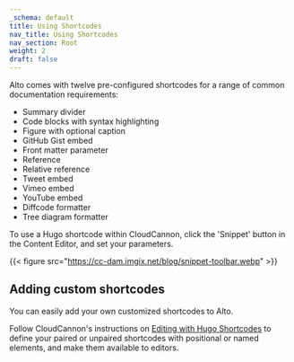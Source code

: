 ```yaml
---
_schema: default
title: Using Shortcodes
nav_title: Using Shortcodes
nav_section: Root
weight: 2
draft: false
---
```

Alto comes with twelve pre-configured shortcodes for a range of common documentation requirements:&nbsp;

* Summary divider
* Code blocks with syntax highlighting
* Figure with optional caption
* GitHub Gist embed
* Front matter parameter
* Reference
* Relative reference
* Tweet embed
* Vimeo embed
* YouTube embed
* Diffcode formatter
* Tree diagram formatter

To use a Hugo shortcode within CloudCannon, click the 'Snippet' button in the Content Editor, and set your parameters.

{{< figure src="https://cc-dam.imgix.net/blog/snippet-toolbar.webp" >}}

## Adding custom shortcodes

You can easily add your own customized shortcodes to Alto.

Follow CloudCannon's instructions on <a target="_blank" rel="noopener" href="https://cloudcannon.com/documentation/articles/editing-with-hugo-shortcodes/">Editing with Hugo Shortcodes</a> to define your paired or unpaired shortcodes with positional or named elements, and make them available to editors.&nbsp;